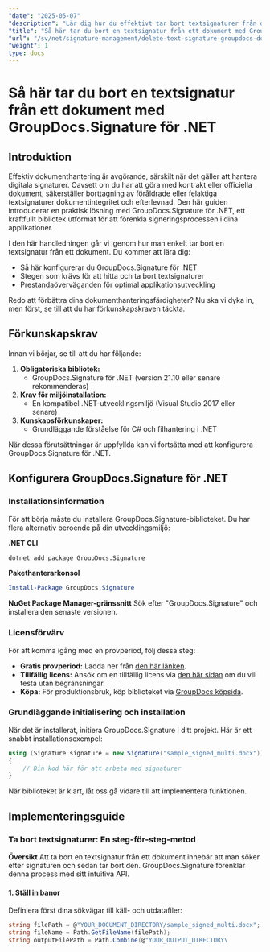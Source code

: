 ```yaml
---
"date": "2025-05-07"
"description": "Lär dig hur du effektivt tar bort textsignaturer från dokument med GroupDocs.Signature för .NET. Förbättra din dokumenthantering med den här lättförståeliga guiden."
"title": "Så här tar du bort en textsignatur från ett dokument med GroupDocs.Signature för .NET"
"url": "/sv/net/signature-management/delete-text-signature-groupdocs-dotnet/"
"weight": 1
type: docs
---
```

# Så här tar du bort en textsignatur från ett dokument med GroupDocs.Signature för .NET

## Introduktion

Effektiv dokumenthantering är avgörande, särskilt när det gäller att hantera digitala signaturer. Oavsett om du har att göra med kontrakt eller officiella dokument, säkerställer borttagning av föråldrade eller felaktiga textsignaturer dokumentintegritet och efterlevnad. Den här guiden introducerar en praktisk lösning med GroupDocs.Signature för .NET, ett kraftfullt bibliotek utformat för att förenkla signeringsprocessen i dina applikationer.

I den här handledningen går vi igenom hur man enkelt tar bort en textsignatur från ett dokument. Du kommer att lära dig:
- Så här konfigurerar du GroupDocs.Signature för .NET
- Stegen som krävs för att hitta och ta bort textsignaturer
- Prestandaöverväganden för optimal applikationsutveckling

Redo att förbättra dina dokumenthanteringsfärdigheter? Nu ska vi dyka in, men först, se till att du har förkunskapskraven täckta.

## Förkunskapskrav

Innan vi börjar, se till att du har följande:
1. **Obligatoriska bibliotek:**
   - GroupDocs.Signature för .NET (version 21.10 eller senare rekommenderas)
2. **Krav för miljöinstallation:**
   - En kompatibel .NET-utvecklingsmiljö (Visual Studio 2017 eller senare)
3. **Kunskapsförkunskaper:**
   - Grundläggande förståelse för C# och filhantering i .NET

När dessa förutsättningar är uppfyllda kan vi fortsätta med att konfigurera GroupDocs.Signature för .NET.

## Konfigurera GroupDocs.Signature för .NET

### Installationsinformation

För att börja måste du installera GroupDocs.Signature-biblioteket. Du har flera alternativ beroende på din utvecklingsmiljö:

**.NET CLI**
```bash
dotnet add package GroupDocs.Signature
```

**Pakethanterarkonsol**
```powershell
Install-Package GroupDocs.Signature
```

**NuGet Package Manager-gränssnitt**
Sök efter "GroupDocs.Signature" och installera den senaste versionen.

### Licensförvärv

För att komma igång med en provperiod, följ dessa steg:
- **Gratis provperiod:** Ladda ner från [den här länken](https://releases.groupdocs.com/signature/net/).
- **Tillfällig licens:** Ansök om en tillfällig licens via [den här sidan](https://purchase.groupdocs.com/temporary-license/) om du vill testa utan begränsningar.
- **Köpa:** För produktionsbruk, köp biblioteket via [GroupDocs köpsida](https://purchase.groupdocs.com/buy).

### Grundläggande initialisering och installation

När det är installerat, initiera GroupDocs.Signature i ditt projekt. Här är ett snabbt installationsexempel:

```csharp
using (Signature signature = new Signature("sample_signed_multi.docx"))
{
    // Din kod här för att arbeta med signaturer
}
```

När biblioteket är klart, låt oss gå vidare till att implementera funktionen.

## Implementeringsguide

### Ta bort textsignaturer: En steg-för-steg-metod

**Översikt**
Att ta bort en textsignatur från ett dokument innebär att man söker efter signaturen och sedan tar bort den. GroupDocs.Signature förenklar denna process med sitt intuitiva API.

#### 1. Ställ in banor
Definiera först dina sökvägar till käll- och utdatafiler:

```csharp
string filePath = @"YOUR_DOCUMENT_DIRECTORY/sample_signed_multi.docx"; // Uppdatera med faktisk filsökväg
string fileName = Path.GetFileName(filePath);
string outputFilePath = Path.Combine(@"YOUR_OUTPUT_DIRECTORY\